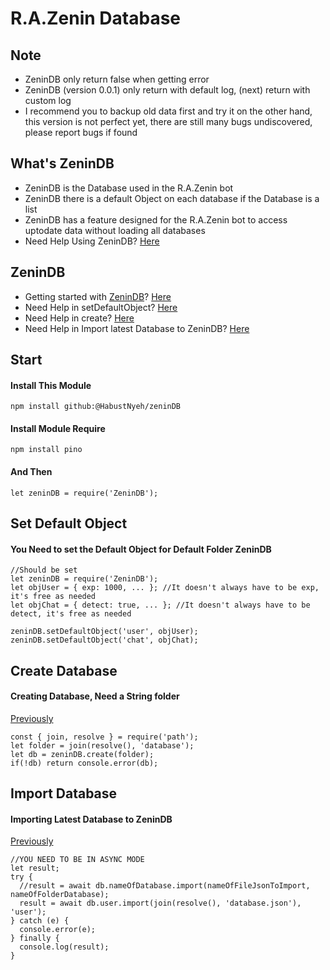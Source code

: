 # R.A.Zenin Database

## Note
- ZeninDB only return false when getting error
- ZeninDB (version 0.0.1) only return with default log, (next) return with custom log
- I recommend you to backup old data first and try it on the other hand, this version is not perfect yet, there are still many bugs undiscovered, please report bugs if found

## What's ZeninDB
- ZeninDB is the Database used in the R.A.Zenin bot
- ZeninDB there is a default Object on each database if the Database is a list
- ZeninDB has a feature designed for the R.A.Zenin bot to access uptodate data without loading all databases
- Need Help Using ZeninDB? [Here](#zenindb) 

## ZeninDB
- Getting started with [ZeninDB](#whats-zenindb)? [Here](#start)
- Need Help in setDefaultObject? [Here](#set-default-object)
- Need Help in create? [Here](#create-database)
- Need Help in Import latest Database to ZeninDB? [Here](#import-database)

## Start
#### Install This Module
```npm install github:@HabustNyeh/zeninDB```
#### Install Module Require
```npm install pino```
#### And Then
```let zeninDB = require('ZeninDB');```

## Set Default Object
#### You Need to set the Default Object for Default Folder ZeninDB
```
//Should be set
let zeninDB = require('ZeninDB');
let objUser = { exp: 1000, ... }; //It doesn't always have to be exp, it's free as needed
let objChat = { detect: true, ... }; //It doesn't always have to be detect, it's free as needed

zeninDB.setDefaultObject('user', objUser);
zeninDB.setDefaultObject('chat', objChat);
```

## Create Database
#### Creating Database, Need a String folder
[Previously](#set-default-object)
```
const { join, resolve } = require('path');
let folder = join(resolve(), 'database');
let db = zeninDB.create(folder);
if(!db) return console.error(db);
```

## Import Database
#### Importing Latest Database to ZeninDB
[Previously](#create-database)
```
//YOU NEED TO BE IN ASYNC MODE
let result;
try {
  //result = await db.nameOfDatabase.import(nameOfFileJsonToImport, nameOfFolderDatabase);
  result = await db.user.import(join(resolve(), 'database.json'), 'user');
} catch (e) {
  console.error(e);
} finally {
  console.log(result);
}
```
